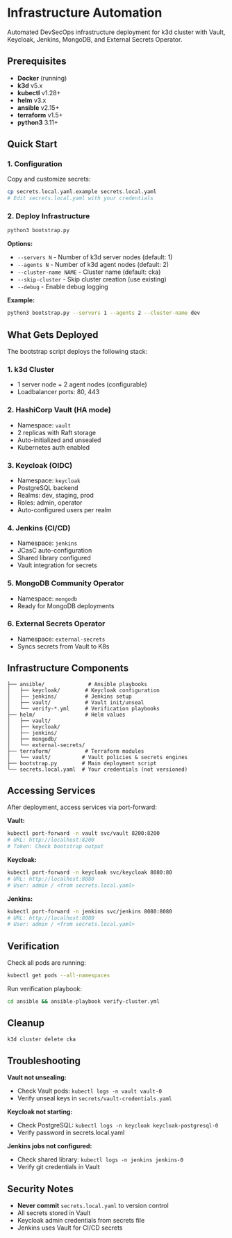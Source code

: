 # Infrastructure Automation

Automated DevSecOps infrastructure deployment for k3d cluster with Vault, Keycloak, Jenkins, MongoDB, and External Secrets Operator.

## Prerequisites

- **Docker** (running)
- **k3d** v5.x
- **kubectl** v1.28+
- **helm** v3.x
- **ansible** v2.15+
- **terraform** v1.5+
- **python3** 3.11+

## Quick Start

### 1. Configuration

Copy and customize secrets:
```bash
cp secrets.local.yaml.example secrets.local.yaml
# Edit secrets.local.yaml with your credentials
```

### 2. Deploy Infrastructure

```bash
python3 bootstrap.py
```

**Options:**
- `--servers N` - Number of k3d server nodes (default: 1)
- `--agents N` - Number of k3d agent nodes (default: 2)
- `--cluster-name NAME` - Cluster name (default: cka)
- `--skip-cluster` - Skip cluster creation (use existing)
- `--debug` - Enable debug logging

**Example:**
```bash
python3 bootstrap.py --servers 1 --agents 2 --cluster-name dev
```

## What Gets Deployed

The bootstrap script deploys the following stack:

### 1. **k3d Cluster**
- 1 server node + 2 agent nodes (configurable)
- Loadbalancer ports: 80, 443

### 2. **HashiCorp Vault** (HA mode)
- Namespace: `vault`
- 2 replicas with Raft storage
- Auto-initialized and unsealed
- Kubernetes auth enabled

### 3. **Keycloak** (OIDC)
- Namespace: `keycloak`
- PostgreSQL backend
- Realms: dev, staging, prod
- Roles: admin, operator
- Auto-configured users per realm

### 4. **Jenkins** (CI/CD)
- Namespace: `jenkins`
- JCasC auto-configuration
- Shared library configured
- Vault integration for secrets

### 5. **MongoDB Community Operator**
- Namespace: `mongodb`
- Ready for MongoDB deployments

### 6. **External Secrets Operator**
- Namespace: `external-secrets`
- Syncs secrets from Vault to K8s

## Infrastructure Components

```
├── ansible/              # Ansible playbooks
│   ├── keycloak/        # Keycloak configuration
│   ├── jenkins/         # Jenkins setup
│   ├── vault/           # Vault init/unseal
│   └── verify-*.yml     # Verification playbooks
├── helm/                # Helm values
│   ├── vault/
│   ├── keycloak/
│   ├── jenkins/
│   ├── mongodb/
│   └── external-secrets/
├── terraform/           # Terraform modules
│   └── vault/          # Vault policies & secrets engines
├── bootstrap.py        # Main deployment script
└── secrets.local.yaml  # Your credentials (not versioned)
```

## Accessing Services

After deployment, access services via port-forward:

**Vault:**
```bash
kubectl port-forward -n vault svc/vault 8200:8200
# URL: http://localhost:8200
# Token: Check bootstrap output
```

**Keycloak:**
```bash
kubectl port-forward -n keycloak svc/keycloak 8080:80
# URL: http://localhost:8080
# User: admin / <from secrets.local.yaml>
```

**Jenkins:**
```bash
kubectl port-forward -n jenkins svc/jenkins 8080:8080
# URL: http://localhost:8080
# User: admin / <from secrets.local.yaml>
```

## Verification

Check all pods are running:
```bash
kubectl get pods --all-namespaces
```

Run verification playbook:
```bash
cd ansible && ansible-playbook verify-cluster.yml
```

## Cleanup

```bash
k3d cluster delete cka
```

## Troubleshooting

**Vault not unsealing:**
- Check Vault pods: `kubectl logs -n vault vault-0`
- Verify unseal keys in `secrets/vault-credentials.yaml`

**Keycloak not starting:**
- Check PostgreSQL: `kubectl logs -n keycloak keycloak-postgresql-0`
- Verify password in secrets.local.yaml

**Jenkins jobs not configured:**
- Check shared library: `kubectl logs -n jenkins jenkins-0`
- Verify git credentials in Vault

## Security Notes

- **Never commit** `secrets.local.yaml` to version control
- All secrets stored in Vault
- Keycloak admin credentials from secrets file
- Jenkins uses Vault for CI/CD secrets
